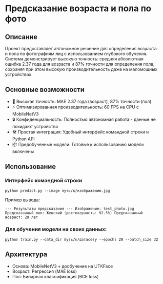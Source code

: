 # Предсказание возраста и пола по фото

## Описание

Проект предоставляет автономное решение для определения возраста и пола по фотографиям лиц с использованием глубокого обучения. Система демонстрирует высокую точность: средняя абсолютная ошибка 2.37 года для возраста и 87% точности для определения пола, сохраняя при этом высокую производительность даже на маломощных устройствах.

## Основные возможности

- 🎯 Высокая точность: MAE 2.37 года (возраст), 87% точности (пол)
- ⚡ Оптимизированная производительность: 60 FPS на CPU с MobileNetV3
- 🔒 Конфиденциальность: Полностью автономная работа - данные не покидают устройство
- 🛠️ Простая интеграция: Удобный интерфейс командной строки и Python API
- 📦 Предобученные модели: Готовые к использованию модели включены

## Использование

### Интерфейс командной строки

`python predict.py --image путь/к/изображению.jpg`

Пример вывода:

`--- Результаты предсказания ---
Изображение: test_photo.jpg
Предсказанный пол: Женский (достоверность: 92.5%)
Предсказанный возраст: 28 лет
`
### Для обучения модели на своих данных:

`python train.py --data_dir путь/к/датасету --epochs 20 --batch_size 32`

## Архитектура

- Основа: MobileNetV3 + дообучение на UTKFace
- Возраст: Регрессия (MAE loss)
- Пол: Бинарная классификация (BCE loss)
